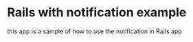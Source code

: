 # Rails with notification example

this app is a sample of how to use the notification in Rails app
